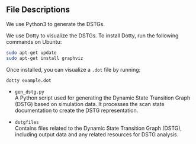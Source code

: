 ## File Descriptions 

We use Python3 to generate the DSTGs.

We use Dotty to visualize the DSTGs. To install Dotty, run the following commands on Ubuntu:

```bash
sudo apt-get update
sudo apt-get install graphviz
```

Once installed, you can visualize a `.dot` file by running:

```bash
dotty example.dot
```

- `gen_dstg.py`  
  A Python script used for generating the Dynamic State Transition Graph (DSTG) based on simulation data. It processes the scan state documentation to create the DSTG representation.

- `dstgfiles`  
  Contains files related to the Dynamic State Transition Graph (DSTG), including output data and any related resources for DSTG analysis.
